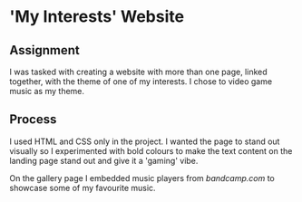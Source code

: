 # 'My Interests' Website

## Assignment

I was tasked with creating a website with more than one page, linked together, with the theme of one of my interests. I chose to video game music as my theme.

## Process

I used HTML and CSS only in the project. I wanted the page to stand out visually so I experimented with bold colours to make the text content on the landing page stand out and give it a 'gaming' vibe.

On the gallery page I embedded music players from _bandcamp.com_ to showcase some of my favourite music.
 
